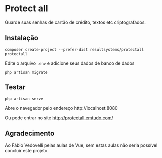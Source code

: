 # Protect all

Guarde suas senhas de cartão de crédito,
textos etc criptografados.

## Instalação
```
composer create-project --prefer-dist resultsystems/protectall protectall
```
Edite o arquivo `.env` e adicione seus dados de banco de dados
```
php artisan migrate
```

## Testar
```
php artisan serve
```
Abre o navegador pelo endereço http://localhost:8080

Ou pode entrar no site http://protectall.emtudo.com/

## Agradecimento
Ao Fábio Vedovelli pelas aulas de Vue, sem estas aulas não seria possível concluir este projeto.

